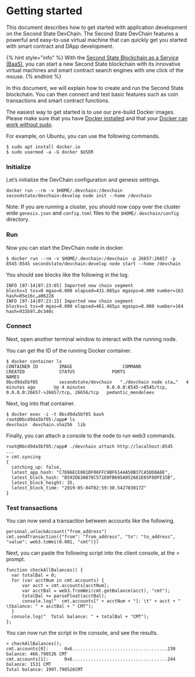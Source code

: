 # Getting started

This document describes how to get started with application development on the Second State DevChain. The Second State DevChain features a powerful and easy-to-use virtual machine that can quickly get you started with smart contract and DApp development.

{% hint style="info" %}
With the [Second State Blockchain as a Service \(BaaS\)](baas.md), you can start a new Second State blockchain with its innovative virtual machines and smart contract search engines with one click of the mouse.
{% endhint %}

In this document, we will explain how to create and run the Second State blockchain. You can then connect and test basic features such as coin transactions and smart contract functions.

The easiest way to get started is to use our pre-build Docker images. Please make sure that you have [Docker installed](https://docs.docker.com/install/) and that your [Docker can work without sudo](https://docs.docker.com/install/linux/linux-postinstall/).

For example, on Ubuntu, you can use the following commands.

```text
$ sudo apt install docker.io
$ sudo usermod -a -G docker $USER
```

### Initialize

Let’s initialize the DevChain configuration and genesis settings.

```text
docker run --rm -v $HOME/.devchain:/devchain secondstate/devchain:develop node init --home /devchain
```

Note: If you are running a cluster, you should now copy over the cluster wide `genesis.json` and `config.toml` files to the `$HOME/.devchain/config` directory.

### Run

Now you can start the DevChain node in docker.

```text
$ docker run --rm -v $HOME/.devchain:/devchain -p 26657:26657 -p 8545:8545 secondstate/devchain:develop node start --home /devchain
```

You should see blocks like the following in the log.

```text
INFO [07-14|07:23:05] Imported new chain segment               blocks=1 txs=0 mgas=0.000 elapsed=431.085µs mgasps=0.000 number=163 hash=05e16c…a06228
INFO [07-14|07:23:15] Imported new chain segment               blocks=1 txs=0 mgas=0.000 elapsed=461.465µs mgasps=0.000 number=164 hash=933b97…0c340c
```

### Connect

Next, open another terminal window to interact with the running node.

You can get the ID of the running Docker container.

```text
$ docker container ls
CONTAINER ID        IMAGE                   COMMAND                  CREATED             STATUS              PORTS                                                         NAMES
0bcd9da5bf05        secondstate/devchain   "./devchain node sta…"   4 minutes ago       Up 4 minutes        0.0.0.0:8545->8545/tcp, 0.0.0.0:26657->26657/tcp, 26656/tcp   pedantic_mendeleev
```

Next, log into that container.

```text
$ docker exec -i -t 0bcd9da5bf05 bash
root@0bcd9da5bf05:/app# ls
devchain  devchain.sha256  lib
```

Finally, you can attach a console to the node to run web3 commands.

```text
root@0bcd9da5bf05:/app# ./devchain attach http://localhost:8545
...
> cmt.syncing
{
  catching_up: false,
  latest_app_hash: "C7D8AECE081DF06FFC9BF6144A50B37CA5DD8A8E",
  latest_block_hash: "B592D63AB78C571E0FB695A052681E65F6DFE15B",
  latest_block_height: 35,
  latest_block_time: "2019-05-04T02:59:30.542783017Z"
}
```

### Test transactions

You can now send a transaction between accounts like the following.

```text
personal.unlockAccount("from_address")
cmt.sendTransaction({"from": "from_address", "to": "to_address", "value": web3.toWei(0.001, "cmt")})
```

Next, you can paste the following script into the client console, at the &gt; prompt.

```text
function checkAllBalances() {
  var totalBal = 0;
  for (var acctNum in cmt.accounts) {
      var acct = cmt.accounts[acctNum];
      var acctBal = web3.fromWei(cmt.getBalance(acct), "cmt");
      totalBal += parseFloat(acctBal);
      console.log("  cmt.accounts[" + acctNum + "]: \t" + acct + " \tbalance: " + acctBal + " CMT");
  }
  console.log("  Total balance: " + totalBal + "CMT");
};
```

You can now run the script in the console, and see the results.

```text
> checkAllBalances();
cmt.accounts[0]:      0x6....................................230      balance: 466.798526 CMT
cmt.accounts[1]:      0x6....................................244      balance: 1531 CMT
Total balance: 1997.798526CMT
```







